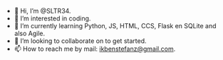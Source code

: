 - 👋 Hi, I’m @SLTR34.
- 👀 I’m interested in coding. 
- 🌱 I’m currently learning Python, JS, HTML, CCS, Flask en SQLite and also Agile.
- 💞️ I’m looking to collaborate on to get started. 
- 📫 How to reach me by mail: ikbenstefanz@gmail.com.

<!---
SLTR34/SLTR34 is a ✨ special ✨ repository because its `README.md` (this file) appears on your GitHub profile.
You can click the Preview link to take a look at your changes.
--->
